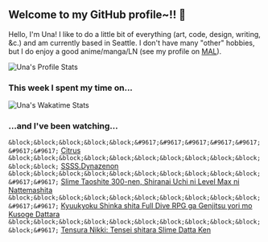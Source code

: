 ## Welcome to my GitHub profile~!! :revolving_hearts:

Hello, I'm Una! I like to do a little bit of everything (art, code, design, writing, &c.) and am currently based in Seattle.
I don't have many "other" hobbies, but I do enjoy a good anime/manga/LN (see my profile on [MAL](https://myanimelist.net/profile/unasareyou)).

![Una's Profile Stats](https://github-readme-stats.vercel.app/api?username=una-ada&hide_title=true&show_icons=true)

### This week I spent my time on...

![Una's Wakatime Stats](https://github-readme-stats.vercel.app/api/wakatime?username=unaada&layout=compact&hide_title=true&langs_count=6)

### ...and I've been watching...

<!-- BLOG-POST-LIST:START -->
`&block;&block;&block;&block;&block;&#9617;&#9617;&#9617;&#9617;&#9617;&#9617;&#9617;` [Citrus](https://myanimelist.net/anime/34382/Citrus) <br />
`&block;&block;&block;&block;&block;&block;&block;&block;&block;&block;&block;&block;` [SSSS.Dynazenon](https://myanimelist.net/anime/40870/SSSSDynazenon) <br />
`&block;&block;&block;&block;&block;&block;&block;&block;&block;&block;&#9617;&#9617;` [Slime Taoshite 300-nen, Shiranai Uchi ni Level Max ni Nattemashita](https://myanimelist.net/anime/40586/Slime_Taoshite_300-nen_Shiranai_Uchi_ni_Level_Max_ni_Nattemashita) <br />
`&block;&block;&block;&block;&block;&block;&block;&block;&block;&block;&#9617;&#9617;` [Kyuukyoku Shinka shita Full Dive RPG ga Genjitsu yori mo Kusoge Dattara](https://myanimelist.net/anime/44276/Kyuukyoku_Shinka_shita_Full_Dive_RPG_ga_Genjitsu_yori_mo_Kusoge_Dattara) <br />
`&block;&block;&block;&block;&block;&block;&block;&block;&block;&block;&block;&#9617;` [Tensura Nikki: Tensei shitara Slime Datta Ken](https://myanimelist.net/anime/41488/Tensura_Nikki__Tensei_shitara_Slime_Datta_Ken) <br /><!-- BLOG-POST-LIST:END -->
